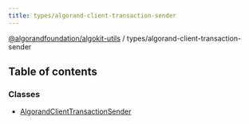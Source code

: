 ```yaml
---
title: types/algorand-client-transaction-sender
---
```

[@algorandfoundation/algokit-utils](/reference/algokit-utils-ts/api/readme/) / types/algorand-client-transaction-sender



## Table of contents

### Classes

- [AlgorandClientTransactionSender](/reference/algokit-utils-ts/api/classes/types_algorand_client_transaction_senderalgorandclienttransactionsender/)